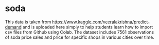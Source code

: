 # soda 
This data is  taken from https://www.kaggle.com/veeralakrishna/predict-demand and is uploaded here simply to help students learn how to import csv files from Github using Colab. 
The dataset includes 7561 observations of soda price sales and price for specific shops in various cities over time.  
